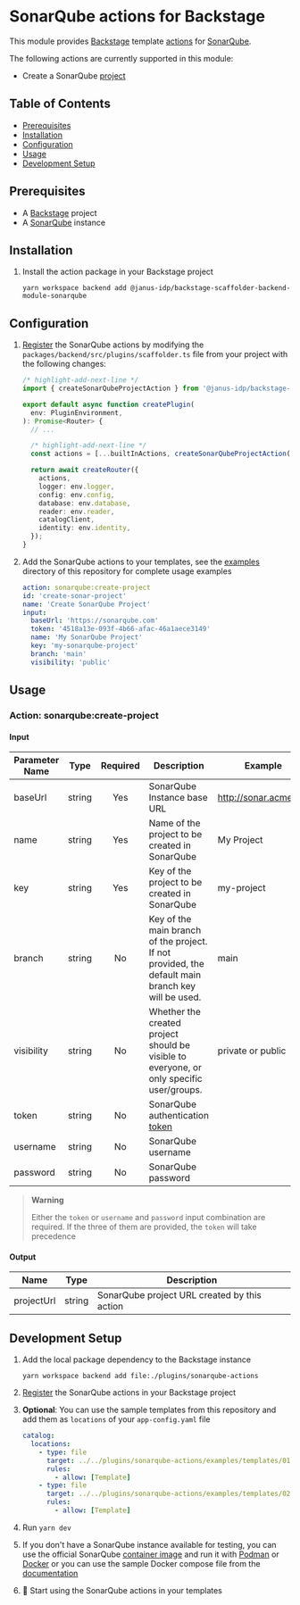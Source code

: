 # SonarQube actions for Backstage

This module provides [Backstage](https://backstage.io/) template [actions](https://backstage.io/docs/features/software-templates/builtin-actions) for [SonarQube](https://docs.sonarqube.org/latest/).

The following actions are currently supported in this module:

- Create a SonarQube [project](https://docs.sonarqube.org/latest/user-guide/project-page/)

## Table of Contents

- [Prerequisites](#prerequisites)
- [Installation](#installation)
- [Configuration](#configuration)
- [Usage](#usage)
- [Development Setup](#development-setup)

## Prerequisites

- A [Backstage](https://backstage.io/docs/getting-started/) project
- A [SonarQube](https://docs.sonarqube.org/latest/) instance

## Installation

1. Install the action package in your Backstage project

   ```console
   yarn workspace backend add @janus-idp/backstage-scaffolder-backend-module-sonarqube
   ```

## Configuration

1. [Register](https://backstage.io/docs/features/software-templates/writing-custom-actions#registering-custom-actions) the SonarQube actions by modifying the `packages/backend/src/plugins/scaffolder.ts` file from your project with the following changes:

   ```ts
   /* highlight-add-next-line */
   import { createSonarQubeProjectAction } from '@janus-idp/backstage-scaffolder-backend-module-sonarqube';

   export default async function createPlugin(
     env: PluginEnvironment,
   ): Promise<Router> {
     // ...

     /* highlight-add-next-line */
     const actions = [...builtInActions, createSonarQubeProjectAction()];

     return await createRouter({
       actions,
       logger: env.logger,
       config: env.config,
       database: env.database,
       reader: env.reader,
       catalogClient,
       identity: env.identity,
     });
   }
   ```

2. Add the SonarQube actions to your templates, see the [examples](./examples/templates) directory of this repository for complete usage examples

   ```yaml
   action: sonarqube:create-project
   id: 'create-sonar-project'
   name: 'Create SonarQube Project'
   input:
     baseUrl: 'https://sonarqube.com'
     token: '4518a13e-093f-4b66-afac-46a1aece3149'
     name: 'My SonarQube Project'
     key: 'my-sonarqube-project'
     branch: 'main'
     visibility: 'public'
   ```

## Usage

### Action: sonarqube:create-project

#### Input

| Parameter Name |  Type  | Required | Description                                                                                                              | Example                 |
| -------------- | :----: | :------: | ------------------------------------------------------------------------------------------------------------------------ | ----------------------- |
| baseUrl        | string |   Yes    | SonarQube Instance base URL                                                                                              | <http://sonar.acme.org> |
| name           | string |   Yes    | Name of the project to be created in SonarQube                                                                           | My Project              |
| key            | string |   Yes    | Key of the project to be created in SonarQube                                                                            | my-project              |
| branch         | string |    No    | Key of the main branch of the project. If not provided, the default main branch key will be used.                        | main                    |
| visibility     | string |    No    | Whether the created project should be visible to everyone, or only specific user/groups.                                 | private or public       |
| token          | string |    No    | SonarQube authentication [token](https://docs.sonarqube.org/latest/user-guide/user-account/generating-and-using-tokens/) |                         |
| username       | string |    No    | SonarQube username                                                                                                       |                         |
| password       | string |    No    | SonarQube password                                                                                                       |                         |

> **Warning**
>
> Either the `token` or `username` and `password` input combination are required.
> If the three of them are provided, the `token` will take precedence

#### Output

| Name       |  Type  | Description                                  |
| ---------- | :----: | -------------------------------------------- |
| projectUrl | string | SonarQube project URL created by this action |

## Development Setup

1. Add the local package dependency to the Backstage instance

   ```console
   yarn workspace backend add file:./plugins/sonarqube-actions
   ```

2. [Register](#getting-started) the SonarQube actions in your Backstage project
3. **Optional**: You can use the sample templates from this repository and add them as `locations` of your `app-config.yaml` file

   ```yaml title="app-config.yaml"
   catalog:
     locations:
       - type: file
         target: ../../plugins/sonarqube-actions/examples/templates/01-sonar-template.yaml
         rules:
           - allow: [Template]
       - type: file
         target: ../../plugins/sonarqube-actions/examples/templates/02-sonar-template.yaml
         rules:
           - allow: [Template]
   ```

4. Run `yarn dev`
5. If you don't have a SonarQube instance available for testing, you can use the official SonarQube [container image](https://hub.docker.com/_/sonarqube/) and run it with [Podman](https://podman.io/) or [Docker](https://docker.io/) or you can use the sample Docker compose file from the [documentation](https://docs.sonarqube.org/latest/setup-and-upgrade/install-the-server/#installing-sonarqube-from-the-docker-image)
6. :rocket: Start using the SonarQube actions in your templates
